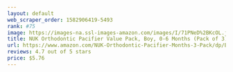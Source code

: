 ```yaml
---
layout: default 
﻿web_scraper_order: 1582906419-5493
rank: #75
image: https://images-na.ssl-images-amazon.com/images/I/71PNeD%2BKcOL.jpg
title: NUK Orthodontic Pacifier Value Pack, Boy, 0-6 Months (Pack of 3)
url: https://www.amazon.com/NUK-Orthodontic-Pacifier-Months-3-Pack/dp/B07L8ZVCKT/ref=zg_mw_baby-products_75?_encoding=UTF8&psc=1&refRID=DDWM5Y6YAF3RS98T1NAA
reviews: 4.7 out of 5 stars
price: $5.76 
---
```

